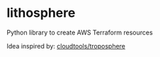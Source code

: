 # lithosphere
Python library to create AWS Terraform resources

Idea inspired by: [cloudtools/troposphere](https://github.com/cloudtools/troposphere)
